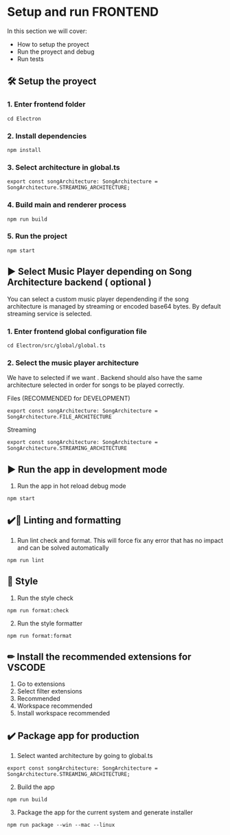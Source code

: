 # Setup and run FRONTEND

In this section we will cover:

* How to setup the proyect
* Run the proyect and debug
* Run tests

## 🛠 Setup the proyect

### 1. Enter frontend folder

```
cd Electron
```
### 2. Install dependencies

```
npm install
```
### 3. Select architecture in global.ts
```
export const songArchitecture: SongArchitecture = SongArchitecture.STREAMING_ARCHITECTURE;
```

### 4. Build main and renderer process

```
npm run build
```

### 5. Run the project

```
npm start
```

## ▶ Select Music Player depending on Song Architecture backend ( optional )

You can select a custom music player dependending if the song architecture is managed by streaming or encoded base64 bytes. By default streaming service is selected.

### 1. Enter frontend global configuration file

```
cd Electron/src/global/global.ts
```

### 2. Select the music player architecture

We have to selected if we want . Backend should also have the same architecture selected in order for songs to be played correctly.

Files (RECOMMENDED for DEVELOPMENT)
```
export const songArchitecture: SongArchitecture = SongArchitecture.FILE_ARCHITECTURE
```
Streaming
```
export const songArchitecture: SongArchitecture = SongArchitecture.STREAMING_ARCHITECTURE
```

## ▶ Run the app in development mode

1. Run the app in hot reload debug mode

```
npm start
```


## ✔️🎨 Linting and formatting

1. Run lint check and format. This will force fix any error that has no impact and can be solved automatically
```
npm run lint
```

## 🎨 Style

1. Run the style check
```
npm run format:check
```

2. Run the style formatter
```
npm run format:format
```

## ✏ Install the recommended extensions for VSCODE

1. Go to extensions
2. Select filter extensions
3. Recommended
4. Workspace recommended
5. Install workspace recommended


## ✔️ Package app for production

1. Select wanted architecture by going to global.ts
```
export const songArchitecture: SongArchitecture = SongArchitecture.STREAMING_ARCHITECTURE;
```

2. Build the app

```
npm run build
```
3. Package the app for the current system and generate installer

```
npm run package --win --mac --linux
```
